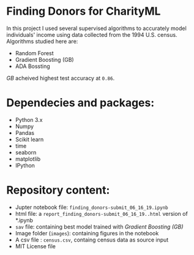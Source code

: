 # Finding Donors for CharityML

In this project I used several supervised algorithms to accurately model individuals' income using data collected from the 1994 U.S. census.
Algorithms studied here are:

- Random Forest
- Gradient Boosting (GB)
- ADA Bossting

*GB* acheived highest test accuracy at `0.86`.

# Dependecies and packages:

- Python 3.x
- Numpy
- Pandas
- Scikit learn
- time
- seaborn
- matplotlib
- IPython


# Repository content:

- Jupter notebook file: `finding_donors-submit_06_16_19.ipynb`
- html file: a `report_finding_donors-submit_06_16_19..html` version of *.ipynb
- `sav` file: containing best model trained with *Gradient Boosting (GB)* 
- Image folder (`images`): containing figures in the notebook
- A csv file : `census.csv`, containg census data as source input
- MIT License file

